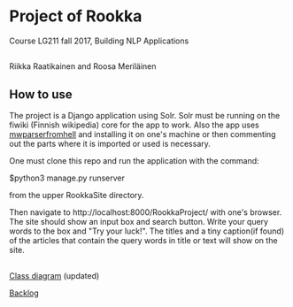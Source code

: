 # Project of Rookka
Course LG211 fall 2017, Building NLP Applications

## 

Riikka Raatikainen and Roosa Meriläinen

## How to use

The project is a Django application using Solr. Solr must be running on the fiwiki (Finnish wikipedia) core for the app to work. Also the app uses [mwparserfromhell](https://github.com/earwig/mwparserfromhell) and installing it on one's machine or then commenting out the parts where it is imported or used is necessary. 

One must clone this repo and run the application with the command:

$python3 manage.py runserver 

from the upper RookkaSite directory.
 
Then navigate to http://localhost:8000/RookkaProject/ with one's browser. The site should show an input box and search button. Write your query words to the box and "Try your luck!". The titles and a tiny caption(if found) of the articles that contain the query words in title or text will show on the site.

##

[Class diagram](https://yuml.me/5d159b11.png) (updated)

[Backlog](https://docs.google.com/spreadsheets/d/1yEiY5XAZVYa8lysPCjB2HH348Lml4YFK3AXYPf9ejOQ/edit?usp=sharing)

